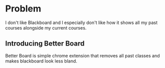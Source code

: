 # Problem
I don't like Blackboard and I especially don't like how it shows all my past courses alongside my current courses.

## Introducing Better Board
Better Board is simple chrome extension that removes all past classes and makes blackboard look less bland.
